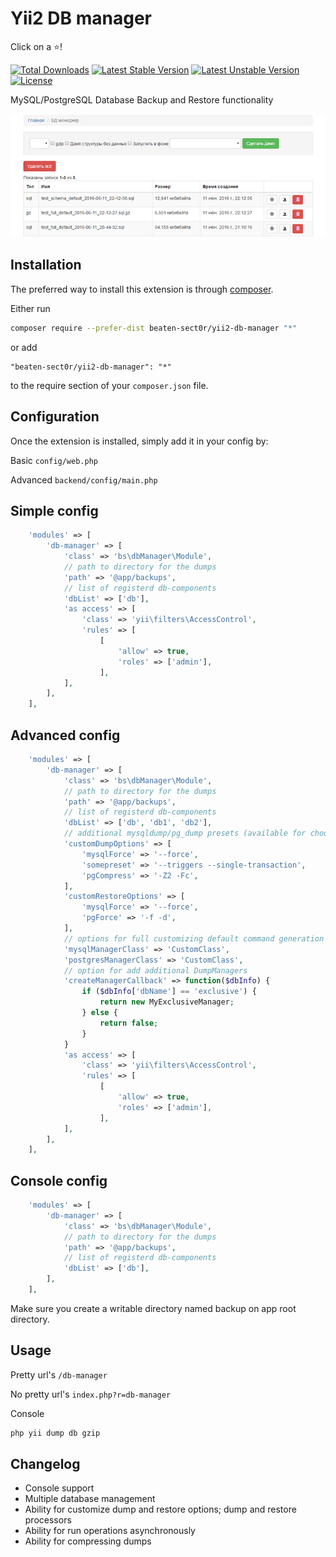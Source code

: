 # Yii2 DB manager

Click on a :star:!

[![Total Downloads](https://poser.pugx.org/beaten-sect0r/yii2-db-manager/downloads?format=flat-square)](https://packagist.org/packages/beaten-sect0r/yii2-db-manager)
[![Latest Stable Version](https://poser.pugx.org/beaten-sect0r/yii2-db-manager/v/stable?format=flat-square)](https://packagist.org/packages/beaten-sect0r/yii2-db-manager)
[![Latest Unstable Version](https://poser.pugx.org/beaten-sect0r/yii2-db-manager/v/unstable?format=flat-square)](https://packagist.org/packages/beaten-sect0r/yii2-db-manager)
[![License](https://poser.pugx.org/beaten-sect0r/yii2-db-manager/license?format=flat-square)](https://packagist.org/packages/beaten-sect0r/yii2-db-manager)

MySQL/PostgreSQL Database Backup and Restore functionality

![screenshot](screenshot.png)

## Installation

The preferred way to install this extension is through [composer](http://getcomposer.org/download/).

Either run

```bash
composer require --prefer-dist beaten-sect0r/yii2-db-manager "*"
```

or add

```
"beaten-sect0r/yii2-db-manager": "*"
```

to the require section of your `composer.json` file.

## Configuration

Once the extension is installed, simply add it in your config by:

Basic ```config/web.php```

Advanced ```backend/config/main.php```

## Simple config

```php
    'modules' => [
        'db-manager' => [
            'class' => 'bs\dbManager\Module',
            // path to directory for the dumps
            'path' => '@app/backups',
            // list of registerd db-components
            'dbList' => ['db'],
            'as access' => [
                'class' => 'yii\filters\AccessControl',
                'rules' => [
                    [
                        'allow' => true,
                        'roles' => ['admin'],
                    ],
            ],
        ],
    ],
```

## Advanced config

```php
    'modules' => [
        'db-manager' => [
            'class' => 'bs\dbManager\Module',
            // path to directory for the dumps
            'path' => '@app/backups',
            // list of registerd db-components
            'dbList' => ['db', 'db1', 'db2'],
            // additional mysqldump/pg_dump presets (available for choosing in dump and restore forms)
            'customDumpOptions' => [
                'mysqlForce' => '--force',
                'somepreset' => '--triggers --single-transaction',
                'pgCompress' => '-Z2 -Fc',
            ],
            'customRestoreOptions' => [
                'mysqlForce' => '--force',
                'pgForce' => '-f -d',
            ],
            // options for full customizing default command generation
            'mysqlManagerClass' => 'CustomClass',
            'postgresManagerClass' => 'CustomClass',
            // option for add additional DumpManagers
            'createManagerCallback' => function($dbInfo) {
                if ($dbInfo['dbName'] == 'exclusive') {
                    return new MyExclusiveManager;
                } else {
                    return false;
                }
            }
            'as access' => [
                'class' => 'yii\filters\AccessControl',
                'rules' => [
                    [
                        'allow' => true,
                        'roles' => ['admin'],
                    ],
            ],
        ],
    ],
```

## Console config

```php
    'modules' => [
        'db-manager' => [
            'class' => 'bs\dbManager\Module',
            // path to directory for the dumps
            'path' => '@app/backups',
            // list of registerd db-components
            'dbList' => ['db'],
        ],
    ],
```

Make sure you create a writable directory named backup on app root directory.

## Usage

Pretty url's ```/db-manager```

No pretty url's ```index.php?r=db-manager```

Console

```bash
php yii dump db gzip
```

## Changelog

- Console support
- Multiple database management
- Ability for customize dump and restore options; dump and restore processors
- Ability for run operations asynchronously
- Ability for compressing dumps
